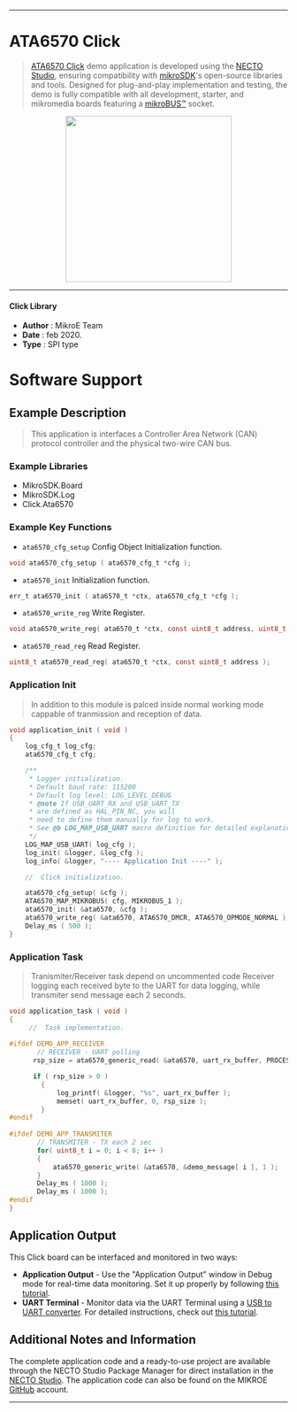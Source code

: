 
---
# ATA6570 Click

> [ATA6570 Click](https://www.mikroe.com/?pid_product=MIKROE-2900) demo application is developed using
the [NECTO Studio](https://www.mikroe.com/necto), ensuring compatibility with [mikroSDK](https://www.mikroe.com/mikrosdk)'s
open-source libraries and tools. Designed for plug-and-play implementation and testing, the demo is fully compatible with
all development, starter, and mikromedia boards featuring a [mikroBUS&trade;](https://www.mikroe.com/mikrobus) socket.

<p align="center">
  <img src="https://www.mikroe.com/?pid_product=MIKROE-2900&image=1" height=300px>
</p>

---

#### Click Library

- **Author**        : MikroE Team
- **Date**          : feb 2020.
- **Type**          : SPI type

# Software Support

## Example Description

> This application is interfaces a Controller Area Network (CAN) protocol controller and the physical two-wire CAN bus.

### Example Libraries

- MikroSDK.Board
- MikroSDK.Log
- Click.Ata6570

### Example Key Functions

- `ata6570_cfg_setup` Config Object Initialization function. 
```c
void ata6570_cfg_setup ( ata6570_cfg_t *cfg );
``` 
 
- `ata6570_init` Initialization function. 
```c
err_t ata6570_init ( ata6570_t *ctx, ata6570_cfg_t *cfg );
```

- `ata6570_write_reg` Write Register. 
```c
void ata6570_write_reg( ata6570_t *ctx, const uint8_t address, uint8_t input );
```
 
- `ata6570_read_reg` Read Register. 
```c
uint8_t ata6570_read_reg( ata6570_t *ctx, const uint8_t address );
```

### Application Init

> In addition to this module is palced inside normal working mode cappable of tranmission and reception of data.

```c
void application_init ( void )
{
    log_cfg_t log_cfg;
    ata6570_cfg_t cfg;

    /** 
     * Logger initialization.
     * Default baud rate: 115200
     * Default log level: LOG_LEVEL_DEBUG
     * @note If USB_UART_RX and USB_UART_TX 
     * are defined as HAL_PIN_NC, you will 
     * need to define them manually for log to work. 
     * See @b LOG_MAP_USB_UART macro definition for detailed explanation.
     */
    LOG_MAP_USB_UART( log_cfg );
    log_init( &logger, &log_cfg );
    log_info( &logger, "---- Application Init ----" );

    //  Click initialization.

    ata6570_cfg_setup( &cfg );
    ATA6570_MAP_MIKROBUS( cfg, MIKROBUS_1 );
    ata6570_init( &ata6570, &cfg );
    ata6570_write_reg( &ata6570, ATA6570_DMCR, ATA6570_OPMODE_NORMAL );
    Delay_ms ( 500 );
}
```

### Application Task

> Tranismiter/Receiver task depend on uncommented code
  Receiver logging each received byte to the UART for data logging, while transmiter send message each
  2 seconds.

```c
void application_task ( void )
{
     //  Task implementation.
    
#ifdef DEMO_APP_RECEIVER
       // RECEIVER - UART polling
      rsp_size = ata6570_generic_read( &ata6570, uart_rx_buffer, PROCESS_RX_BUFFER_SIZE );

      if ( rsp_size > 0 )
        {  
            log_printf( &logger, "%s", uart_rx_buffer );
            memset( uart_rx_buffer, 0, rsp_size );
        }  
#endif
       
#ifdef DEMO_APP_TRANSMITER
       // TRANSMITER - TX each 2 sec
       for( uint8_t i = 0; i < 8; i++ )
       {
           ata6570_generic_write( &ata6570, &demo_message[ i ], 1 );
       }
       Delay_ms ( 1000 );
       Delay_ms ( 1000 );
#endif
}
```

## Application Output

This Click board can be interfaced and monitored in two ways:
- **Application Output** - Use the "Application Output" window in Debug mode for real-time data monitoring.
Set it up properly by following [this tutorial](https://www.youtube.com/watch?v=ta5yyk1Woy4).
- **UART Terminal** - Monitor data via the UART Terminal using
a [USB to UART converter](https://www.mikroe.com/click/interface/usb?interface*=uart,uart). For detailed instructions,
check out [this tutorial](https://help.mikroe.com/necto/v2/Getting%20Started/Tools/UARTTerminalTool).

## Additional Notes and Information

The complete application code and a ready-to-use project are available through the NECTO Studio Package Manager for 
direct installation in the [NECTO Studio](https://www.mikroe.com/necto). The application code can also be found on
the MIKROE [GitHub](https://github.com/MikroElektronika/mikrosdk_click_v2) account.

---
